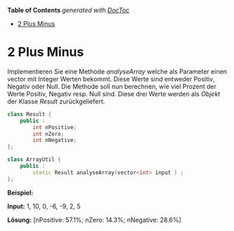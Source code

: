 <!-- START doctoc generated TOC please keep comment here to allow auto update -->
<!-- DON'T EDIT THIS SECTION, INSTEAD RE-RUN doctoc TO UPDATE -->
**Table of Contents**  *generated with [DocToc](https://github.com/thlorenz/doctoc)*

- [2 Plus Minus](#2-plus-minus)

<!-- END doctoc generated TOC please keep comment here to allow auto update -->

# 2 Plus Minus

Implementieren Sie eine Methode *analyseArray* welche als Parameter einen vector mit Integer
Werten bekommt. Diese Werte sind entweder Positiv, Negativ oder Null. Die Methode soll nun
berechnen, wie viel Prozent der Werte Positiv, Negativ resp. Null sind. Diese drei Werte werden als
*Objekt* der Klasse *Result* zurückgeliefert.

```cpp
class Result {
	public :
		int nPositive;
		int nZero;
		int nNegative;
};
```

```cpp
class ArrayUtil {
	public :
		static Result analyseArray(vector<int> input ) ;
};
```

**Beispiel:**

**Input:** 1, 10, 0, -6, -9, 2, 5

**Lösung:** [nPositive: 57.1%; nZero: 14.3%; nNegative: 28.6%]
